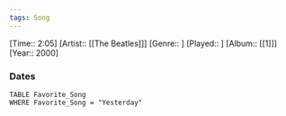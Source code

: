 ```yaml
---
tags: Song  
---
```

[Time:: 2:05]
[Artist:: [[The Beatles]]]
[Genre:: ]
[Played:: ]
[Album:: [[1]]]
[Year:: 2000]
### Dates
````dataview
TABLE Favorite_Song
WHERE Favorite_Song = "Yesterday"
````
